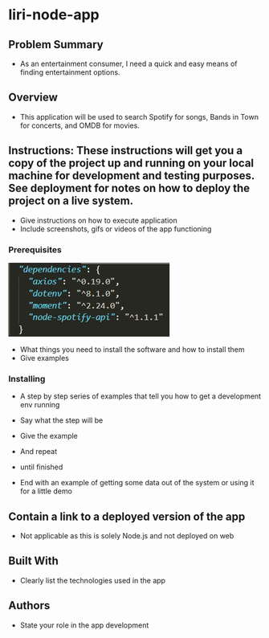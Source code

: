 # liri-node-app

## Problem Summary 
* As an entertainment consumer, I need a quick and easy means of finding entertainment options.

## Overview
* This application will be used to search Spotify for songs, Bands in Town for concerts, and OMDB for movies.

## Instructions: These instructions will get you a copy of the project up and running on your local machine for development and testing purposes. See deployment for notes on how to deploy the project on a live system.

* Give instructions on how to execute application
* Include screenshots, gifs or videos of the app functioning

### Prerequisites

![Dependent Packages](https://github.com/nick-ramsay/readme-images/blob/master/liri-node-app/dependent_packages.jpg?raw=true)

* What things you need to install the software and how to install them
* Give examples

### Installing
* A step by step series of examples that tell you how to get a development env running

* Say what the step will be

* Give the example
* And repeat

* until finished
* End with an example of getting some data out of the system or using it for a little demo

## Contain a link to a deployed version of the app
* Not applicable as this is solely Node.js and not deployed on web

## Built With
* Clearly list the technologies used in the app

## Authors 
* State your role in the app development

